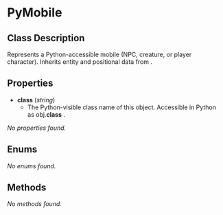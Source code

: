 # PyMobile  

## Class Description
 Represents a Python-accessible mobile (NPC, creature, or player character).
 Inherits entity and positional data from <see cref="PyEntity"/> .


## Properties
- **__class__** (*string*)
  -  The Python-visible class name of this object.
 Accessible in Python as <c>obj.__class__</c> .


_No properties found._

## Enums
_No enums found._

## Methods
_No methods found._
